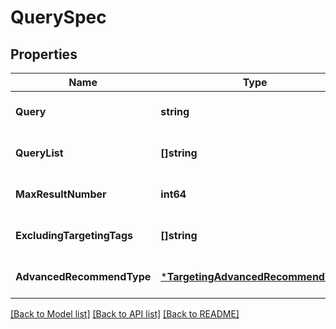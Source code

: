 # QuerySpec

## Properties
Name | Type | Description | Notes
------------ | ------------- | ------------- | -------------
**Query** | **string** |  | [optional] [default to null]
**QueryList** | **[]string** |  | [optional] [default to null]
**MaxResultNumber** | **int64** |  | [optional] [default to null]
**ExcludingTargetingTags** | **[]string** |  | [optional] [default to null]
**AdvancedRecommendType** | [***TargetingAdvancedRecommendType**](TargetingAdvancedRecommendType.md) |  | [optional] [default to null]

[[Back to Model list]](../README.md#documentation-for-models) [[Back to API list]](../README.md#documentation-for-api-endpoints) [[Back to README]](../README.md)


